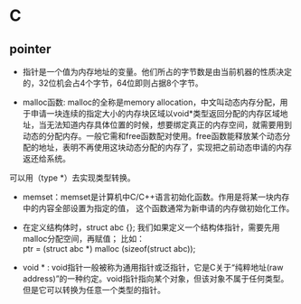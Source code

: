 # C

## pointer

- 指针是一个值为内存地址的变量。他们所占的字节数是由当前机器的性质决定的，32位机会占4个字节，64位即则占据8个字节。

- malloc函数: malloc的全称是memory allocation，中文叫动态内存分配，用于申请一块连续的指定大小的内存块区域以void*类型返回分配的内存区域地址，当无法知道内存具体位置的时候，想要绑定真正的内存空间，就需要用到动态的分配内存。一般它需和free函数配对使用。free函数能释放某个动态分配的地址，表明不再使用这块动态分配的内存了，实现把之前动态申请的内存返还给系统。

可以用（type *）去实现类型转换。

- memset：memset是计算机中C/C++语言初始化函数。作用是将某一块内存中的内容全部设置为指定的值， 这个函数通常为新申请的内存做初始化工作。

- 在定义结构体时，struct abc {};
我们如果定义一个结构体指针，需要先用malloc分配空间，再赋值；
比如：  
ptr = (struct abc *) malloc (sizeof(struct abc));

- void * : void指针一般被称为通用指针或泛指针，它是C关于“纯粹地址(raw address)”的一种约定。void指针指向某个对象，但该对象不属于任何类型。但是它可以转换为任意一个类型的指针。
